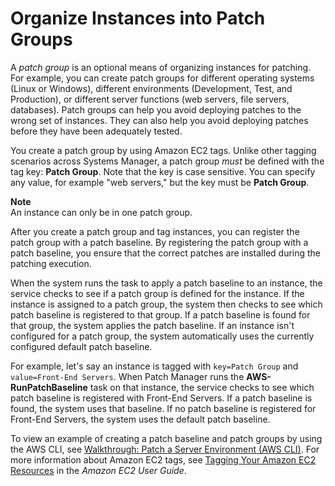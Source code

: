 # Organize Instances into Patch Groups<a name="sysman-patch-patchgroups"></a>

A *patch group* is an optional means of organizing instances for patching\. For example, you can create patch groups for different operating systems \(Linux or Windows\), different environments \(Development, Test, and Production\), or different server functions \(web servers, file servers, databases\)\. Patch groups can help you avoid deploying patches to the wrong set of instances\. They can also help you avoid deploying patches before they have been adequately tested\.

You create a patch group by using Amazon EC2 tags\. Unlike other tagging scenarios across Systems Manager, a patch group *must* be defined with the tag key: **Patch Group**\. Note that the key is case sensitive\. You can specify any value, for example "web servers," but the key must be **Patch Group**\.

**Note**  
An instance can only be in one patch group\.

After you create a patch group and tag instances, you can register the patch group with a patch baseline\. By registering the patch group with a patch baseline, you ensure that the correct patches are installed during the patching execution\.

When the system runs the task to apply a patch baseline to an instance, the service checks to see if a patch group is defined for the instance\. If the instance is assigned to a patch group, the system then checks to see which patch baseline is registered to that group\. If a patch baseline is found for that group, the system applies the patch baseline\. If an instance isn't configured for a patch group, the system automatically uses the currently configured default patch baseline\.

For example, let's say an instance is tagged with `key=Patch Group` and `value=Front-End Servers`\. When Patch Manager runs the **AWS\-RunPatchBaseline** task on that instance, the service checks to see which patch baseline is registered with Front\-End Servers\. If a patch baseline is found, the system uses that baseline\. If no patch baseline is registered for Front\-End Servers, the system uses the default patch baseline\. 

To view an example of creating a patch baseline and patch groups by using the AWS CLI, see [Walkthrough: Patch a Server Environment \(AWS CLI\)](sysman-patch-cliwalk.md)\. For more information about Amazon EC2 tags, see [Tagging Your Amazon EC2 Resources](http://docs.aws.amazon.com/AWSEC2/latest/UserGuide/Using_Tags.html) in the *Amazon EC2 User Guide*\.